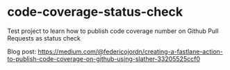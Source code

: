 # code-coverage-status-check

Test project to learn how to publish code coverage number on Github Pull Requests as status check

Blog post: https://medium.com/@federicojordn/creating-a-fastlane-action-to-publish-code-coverage-on-github-using-slather-33205525ccf0
